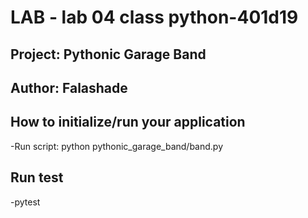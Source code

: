 # LAB - lab 04 class python-401d19
## Project: Pythonic Garage Band
## Author: Falashade 

## How to initialize/run your application
-Run script: python pythonic_garage_band/band.py

## Run test
-pytest


